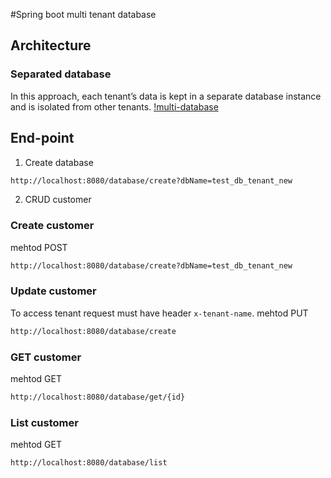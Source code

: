 #Spring boot multi tenant database

## Architecture
### Separated database
In this approach, each tenant’s data is kept in a separate database instance and is isolated from other tenants.
[!multi-database](https://www.baeldung.com/wp-content/uploads/2022/08/database_per_tenant.png)

## End-point
1. Create database
```bash
http://localhost:8080/database/create?dbName=test_db_tenant_new
```

2. CRUD customer
### Create customer
mehtod POST
```bash
http://localhost:8080/database/create?dbName=test_db_tenant_new
```
### Update customer
To access tenant request must have header ```x-tenant-name```.
mehtod PUT
```bash
http://localhost:8080/database/create
```
### GET customer
mehtod GET
```bash
http://localhost:8080/database/get/{id}
```
### List customer
mehtod GET
```bash
http://localhost:8080/database/list
```

 

